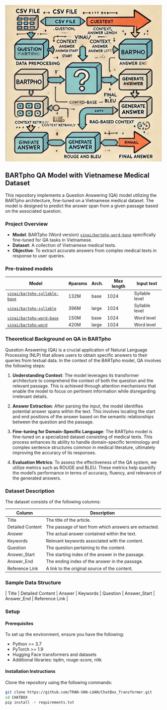 ![QA System Flowchart](./data/asset/img/work_flow.webp)
## BARTpho QA Model with Vietnamese Medical Dataset

This repository implements a Question Answering (QA) model utilizing the BARTpho architecture, fine-tuned on a Vietnamese medical dataset. The model is designed to predict the answer span from a given passage based on the associated question.

### Project Overview
- **Model**: BARTpho (Word version) [`vinai/bartpho-word-base`](https://huggingface.co/vinai/bartpho-word-base) specifically fine-tuned for QA tasks in Vietnamese.
- **Dataset**: A collection of Vietnamese medical texts.
- **Objective**: To extract accurate answers from complex medical texts in response to user queries.

### Pre-trained models

Model | #params | Arch. | Max length | Input text
---|---|---|---|---
[`vinai/bartpho-syllable-base`](https://huggingface.co/vinai/bartpho-syllable-base) | 132M | base | 1024 | Syllable level
[`vinai/bartpho-syllable`](https://huggingface.co/vinai/bartpho-syllable) | 396M | large | 1024 | Syllable level
[`vinai/bartpho-word-base`](https://huggingface.co/vinai/bartpho-word-base) | 150M | base | 1024 | Word level
[`vinai/bartpho-word`](https://huggingface.co/vinai/bartpho-word) | 420M | large | 1024 | Word level

### Theoretical Background on QA in BARTpho
Question Answering (QA) is a crucial application of Natural Language Processing (NLP) that allows users to obtain specific answers to their queries from textual data. In the context of the BARTpho model, QA involves the following steps:

1. **Understanding Context**: The model leverages its transformer architecture to comprehend the context of both the question and the relevant passage. This is achieved through attention mechanisms that enable the model to focus on pertinent information while disregarding irrelevant details.

2. **Answer Extraction**: After parsing the input, the model identifies potential answer spans within the text. This involves locating the start and end positions of the answer based on the semantic relationships between the question and the passage.

3. **Fine-tuning for Domain-Specific Language**: The BARTpho model is fine-tuned on a specialized dataset consisting of medical texts. This process enhances its ability to handle domain-specific terminology and complex sentence structures common in medical literature, ultimately improving the accuracy of its responses.

4. **Evaluation Metrics**: To assess the effectiveness of the QA system, we utilize metrics such as ROUGE and BLEU. These metrics help quantify the model’s performance in terms of accuracy, fluency, and relevance of the generated answers.

### Dataset Description
The dataset consists of the following columns:

| Column          | Description                                             |
|------------------|---------------------------------------------------------|
| Title            | The title of the article.                              |
| Detailed Content | The passage of text from which answers are extracted.  |
| Answer           | The actual answer contained within the text.           |
| Keywords         | Relevant keywords associated with the content.         |
| Question         | The question pertaining to the content.                |
| Answer_Start     | The starting index of the answer in the passage.       |
| Answer_End       | The ending index of the answer in the passage.         |
| Reference Link   | A link to the original source of the content.          |

### Sample Data Structure
| Title | Detailed Content | Answer | Keywords | Question | Answer_Start | Answer_End | Reference Link |

### Setup

#### Prerequisites
To set up the environment, ensure you have the following:
- Python >= 3.7
- PyTorch >= 1.9
- Hugging Face transformers and datasets
- Additional libraries: tqdm, rouge-score, nltk

#### Installation Instructions
Clone the repository using the following commands:

```bash
git clone https://github.com/TRAN-VAN-LUAN/ChatBox_Transformer.git
cd CHATBOX
pip install -r requirements.txt
